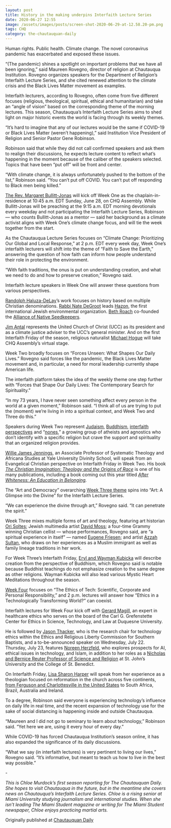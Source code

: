 ```yaml
---
layout: post
title: History in the making underpins Interfaith Lecture Series
date: 2020-06-27 12:55
image: /assets/images/posts/screen-shot-2020-06-29-at-12.58.20-pm.png
tags: CHQ
category: the-chautauquan-daily
---
```

Human rights. Public health. Climate change. The novel coronavirus pandemic has exacerbated and exposed these issues.

“(The pandemic) shines a spotlight on important problems that we have all been ignoring,” said Maureen Rovegno, director of religion at Chautauqua Institution. Rovegno organizes speakers for the Department of Religion’s Interfaith Lecture Series, and she cited renewed attention to the climate crisis and the Black Lives Matter movement as examples.

Interfaith lecturers, according to Rovegno, often come from five different focuses (religious, theological, spiritual, ethical and humanitarian) and take an “angle of vision” based on the corresponding theme of the morning lectures. This season, Chautauqua’s Interfaith Lecture Series aims to shed light on major historic events the world is facing through its weekly themes.

“It’s hard to imagine that any of our lectures would be the same if COVID-19 or Black Lives Matter (weren’t happening),” said Institution Vice President of Religion and Senior Pastor Gene Robinson.

Robinson said that while they did not call confirmed speakers and ask them to realign their discussions, he expects lecture content to reflect what’s happening in the moment because of the caliber of the speakers selected. Topics that have been “put off” will be front and center.

“With climate change, it is always unfortunately pushed to the bottom of the list,” Robinson said. “You can’t put off COVID. You can’t put off responding to Black men being killed.”

[The Rev. Margaret Bullitt-Jonas](https://chq.org/season/weekly-themes/week-one-june-27-july-4/eventdetail/22591/the-rev-dr-margaret-bullitt-jonas) will kick off Week One as the chaplain-in-residence at 10:45 a.m. EDT Sunday, June 28, on CHQ Assembly. While Bullitt-Jonas will be preaching at the 9:15 a.m. EDT morning devotionals every weekday and not participating the Interfaith Lecture Series, Robinson — who counts Bullitt-Jonas as a mentor — said her background as a climate activist aligns with Week One’s climate change focus, and will tie the week together from the start.

As the Chautauqua Lecture Series focuses on “Climate Change: Prioritizing Our Global and Local Response,” at 2 p.m. EDT every week day, Week One’s interfaith lecturers will shift into the theme of “Faith to Save the Earth,” answering the question of how faith can inform how people understand their role in protecting the environment.

“With faith traditions, the onus is put on understanding creation, and what we need to do and how to preserve creation,” Rovegno said.

Interfaith lecture speakers in Week One will answer these questions from various perspectives.

[Randolph Haluza-DeLay](https://chq.org/season/weekly-themes/week-one-june-27-july-4/eventdetail/22564/-/dr-randolph-haluza-delay?rde=1)’s work focuses on history based on multiple Christian denominations. [Rabbi Nate DeGroot](https://chq.org/season/weekly-themes/week-one-june-27-july-4/eventdetail/22849/-/rabbi-nate-degroot?rde=1) leads [Hazon](https://hazon.org/), the first international Jewish environmental organization. [Beth Roach](https://chq.org/season/weekly-themes/week-one-june-27-july-4/eventdetail/22933/-/beth-roach?rde=1) co-founded the [Alliance of Native Seedkeepers](https://seedalliance.org/profiles/alliance-of-native-seedkeepers/).

[Jim Antal](https://chq.org/season/weekly-themes/week-one-june-27-july-4/eventdetail/22857/-/jim-antal?rde=1) represents the United Church of Christ (UCC) as its president and as a climate justice adviser to the UCC’s general minister. And on the first Interfaith Friday of the season, religious naturalist [Michael Hogue](https://chq.org/season/weekly-themes/week-one-june-27-july-4/eventdetail/22908/-/interfaith-friday-michael-hogue?rde=1) will take CHQ Assembly’s virtual stage.

Week Two broadly focuses on “Forces Unseen: What Shapes Our Daily Lives.” Rovegno said forces like the pandemic, the Black Lives Matter movement and, in particular, a need for moral leadership currently shape American life.

The interfaith platform takes the idea of the weekly theme one step further with “Forces that Shape Our Daily Lives: The Contemporary Search for Spirituality.”

“In my 73 years, I have never seen something affect every person in the world at a given moment,” Robinson said. “I think all of us are trying to put the (moment) we’re living in into a spiritual context, and Week Two and Three do this.”

Speakers during Week Two represent [Judaism](https://chq.org/season/weekly-themes/week-two-july-4-11/eventdetail/22558/-/rabbi-jeffrey-salkin?rde=1), [Buddhism](https://chq.org/season/weekly-themes/week-two-july-4-11/eventdetail/22732/-/judith-lief?rde=1), [interfaith perspectives](https://chq.org/season/weekly-themes/week-two-july-4-11/eventdetail/22751/-/joel-n-lohr?rde=1) and “[nones](https://chq.org/season/weekly-themes/week-two-july-4-11/eventdetail/22739/-/gretta-vosper?rde=1),” a growing group of atheists and agnostics who don’t identify with a specific religion but crave the support and spirituality that an organized religion provides.

[Willie James Jennings](https://chq.org/season/weekly-themes/week-two-july-4-11/eventdetail/22931/-/interfaith-friday-rev-dr-willie-james-jennings?rde=1), an Associate Professor of Systematic Theology and Africana Studies at Yale University Divinity School, will speak from an Evangelical Christian perspective on Interfaith Friday in Week Two. His book *[The Christian Imagination: Theology and the Origins of Race](https://yalebooks.yale.edu/book/9780300171365/christian-imagination)* is one of his many publications, including a book coming out this year titled *[After Whiteness: An Education in Belonging](https://www.eerdmans.com/Products/7844/after-whiteness.aspx).*

The “Art and Democracy” overarching [Week Three theme](https://chq.org/season/weekly-themes/week-three-july-11-18) spins into “Art: A Glimpse into the Divine” for the Interfaith Lecture Series.

“We can experience the divine through art,” Rovegno said. “It can penetrate the spirit.”

Week Three mixes multiple forms of art and theology, featuring art historian [Ori Soltes](https://chq.org/season/weekly-themes/week-three-july-11-18/eventdetail/22737/-/ori-z-soltes?rde=1); Jewish multimedia artist [David Moss](https://chq.org/season/weekly-themes/week-three-july-11-18/eventdetail/22744/-/david-moss?rde=1); a four-time Grammy winning Christian cellist — whose performances, Rovegno said, are “a spiritual experience in itself” — named [Eugene Friesen](https://chq.org/season/weekly-themes/week-three-july-11-18/eventdetail/22736/-/eugene-friesen?rde=1); and artist [Azzah Sultan](https://chq.org/season/weekly-themes/week-three-july-11-18/eventdetail/22891/-/azzah-sultan?rde=1), who draws on her experiences as a Muslim immigrant as well as family lineage traditions in her work.

For Week Three’s Interfaith Friday, [Eryl and Wayman Kubicka](https://chq.org/season/weekly-themes/week-three-july-11-18/eventdetail/22880/-/interfaith-friday-eryl-and-wayman-kubicka?rde=1) will describe creation from the perspective of Buddhism, which Rovegno said is notable because Buddhist teachings do not emphasize creation to the same degree as other religions. Wayman Kubicka will also lead various Mystic Heart Meditations throughout the season.

[Week Four](https://chq.org/season/weekly-themes/week-four-july-18-25) focuses on “The Ethics of Tech: Scientific, Corporate and Personal Responsibility,” and 2 p.m. lectures will answer how “Ethics in a Technologically Transforming World?” can coexist.

Interfaith lectures for Week Four kick off with [Gerard Magill](https://chq.org/season/weekly-themes/week-four-july-18-25/eventdetail/22743/-/dr-gerard-magill?rde=1), an expert in healthcare ethics who serves on the board of the Carl G. Grefenstette Center for Ethics in Science, Technology, and Law at Duquesne University.

He is followed by [Jason Thacker](https://chq.org/season/weekly-themes/week-four-july-18-25/eventdetail/22845/jason-thacker), who is the research chair for technology ethics within the Ethics and Religious Liberty Commission for Southern Baptists, and a to-be-announced speaker on Wednesday, July 22. Thursday, July 23, features [Noreen Herzfeld](https://chq.org/season/weekly-themes/week-four-july-18-25/eventdetail/22783/noreen-herzfeld), who explores prospects for AI, ethical issues in technology, and Islam, in addition to her roles as a [Nicholas and Bernice Reuter Professor of Science and Religion](https://www.csbsju.edu/reuter) at St. John’s University and the College of St. Benedict.

On Interfaith Friday, [Lisa Sharon Harper](https://chq.org/season/weekly-themes/week-four-july-18-25/eventdetail/22855/-/interfaith-friday-lisa-sharon-harper?rde=1) will speak from her experience as a theologian focused on reformation in the church across five continents, [from Ferguson and Charlottesville in the United States](https://freedomroad.us/) to South Africa, Brazil, Australia and Ireland.

To a degree, Robinson said everyone is experiencing technology’s influence on daily life in real time, and the recent expansion of technology use for the sake of social distancing is happening inside and outside Chautauqua.

“Maureen and I did not go to seminary to learn about technology,” Robinson said. “Yet here we are, using it every hour of every day.”

While COVID-19 has forced Chautauqua Institution’s season online, it has also expanded the significance of its daily discussions.

“What we say (in interfaith lectures) is very pertinent to living our lives,” Rovegno said. “It’s informative, but meant to teach us how to live in the best way possible.”

\-

*This is Chloe Murdock’s first season reporting for The Chautauquan Daily. She hopes to visit Chautauqua in the future, but in the meantime she covers news on Chautauqua’s Interfaith Lecture Series. Chloe is a rising senior at Miami University studying journalism and international studies. When she isn’t leading The Miami Student magazine or writing for The Miami Student newspaper, Chloe enjoys practicing martial arts.*

Originally published at [Chautauquan Daily](https://chqdaily.com/2020/06/history-in-the-making-underpins-interfaith-lecture-series/)